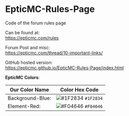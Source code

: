 # EpticMC-Rules-Page
Code of the forum rules page

Can be found at: <br>
https://epticmc.com/rules

Forum Post and misc: <br>
https://epticmc.com/thread/10-important-links/

GitHub hosted version: <br>
https://epticmc.github.io/EpticMC-Rules-Page/index.html

**EpticMC Colors**:

| Our Color Name | Color Hex Code |
|----------------|----------------|
| Background-Blue: | ![#1F2834](https://placehold.it/15/1f2834/000000?text=+) `#1F2834` |
| Element-Red: | ![#F04646](https://placehold.it/15/f04646/000000?text=+) `#F04646` |
